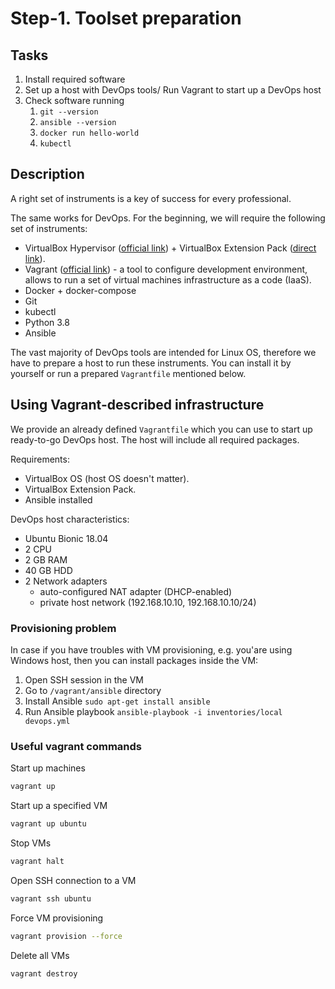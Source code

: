 # Step-1. Toolset preparation

## Tasks

1. Install required software
2. Set up a host with DevOps tools/ Run Vagrant to start up a DevOps host
3. Check software running
   1. `git --version`
   2. `ansible --version`
   3. `docker run hello-world`
   4. `kubectl`

## Description

A right set of instruments is a key of success for every professional.

The same works for DevOps. For the beginning, we will require the following set of instruments:

- VirtualBox Hypervisor ([official link](https://www.virtualbox.org/wiki/Downloads)) + VirtualBox Extension Pack ([direct link](https://download.virtualbox.org/virtualbox/6.1.4/Oracle_VM_VirtualBox_Extension_Pack-6.1.4.vbox-extpack)).
- Vagrant ([official link](https://www.vagrantup.com/)) - a tool to configure development environment, allows to run a set of virtual machines infrastructure as a code (IaaS).
- Docker + docker-compose
- Git
- kubectl
- Python 3.8
- Ansible

The vast majority of DevOps tools are intended for Linux OS, therefore we have to prepare a host to run these instruments. You can install it by yourself or run a prepared `Vagrantfile` mentioned below.

## Using Vagrant-described infrastructure

We provide an already defined `Vagrantfile` which you can use to start up ready-to-go DevOps host. The host will include all required packages.

Requirements:

- VirtualBox OS (host OS doesn't matter).
- VirtualBox Extension Pack.
- Ansible installed

DevOps host characteristics:

- Ubuntu Bionic 18.04
- 2 CPU
- 2 GB RAM
- 40 GB HDD
- 2 Network adapters
  - auto-configured NAT adapter (DHCP-enabled)
  - private host network (192.168.10.10, 192.168.10.10/24)

### Provisioning problem

In case if you have troubles with VM provisioning, e.g. you'are using Windows host, then you can install packages inside the VM:

1. Open SSH session in the VM
2. Go to `/vagrant/ansible` directory
3. Install Ansible `sudo apt-get install ansible`
4. Run Ansible playbook `ansible-playbook -i inventories/local devops.yml`


### Useful vagrant commands

Start up machines

```bash
vagrant up
```

Start up a specified VM

```bash
vagrant up ubuntu
```

Stop VMs

```bash
vagrant halt
```

Open SSH connection to a VM

```bash
vagrant ssh ubuntu
```

Force VM provisioning

```bash
vagrant provision --force
```

Delete all VMs

```bash
vagrant destroy
```